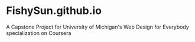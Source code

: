 # FishySun.github.io
A Capstone Project for University of Michigan's Web Design for Everybody specialization on Coursera
